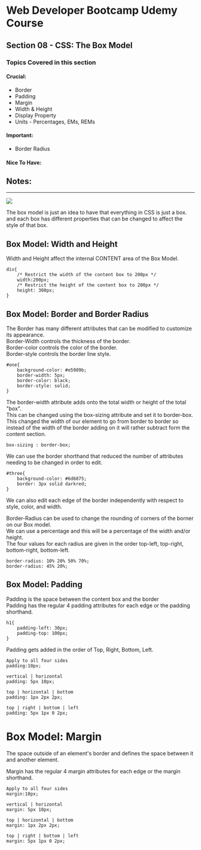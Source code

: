 # Web Developer Bootcamp Udemy Course
## Section 08 - CSS: The Box Model
### Topics Covered in this section

#### Crucial:
- Border
- Padding
- Margin
- Width & Height
- Display Property
- Units - Percentages, EMs, REMs
#### Important:
- Border Radius
#### Nice To Have:

## Notes:
- - -

<img src="https://codinglead.github.io/images/box-model.png">

The box model is just an idea to have that everything in CSS is just a box. and each box has different properties that can be changed to affect the style of that box.

## Box Model: Width and Height
Width and Height affect the internal CONTENT area of the Box Model.
```
div{
    /* Restrict the width of the content box to 200px */
    width:200px;
    /* Restrict the height of the content box to 200px */
    height: 300px;
}
```

## Box Model: Border and Border Radius
The Border has many different attributes that can be modified to customize its appearance.  
Border-Width controls the thickness of the border.  
Border-color controls the color of the border.  
Border-style controls the border line style.
```
#one{
    background-color: #e5989b;
    border-width: 5px;
    border-color: black;
    border-style: solid;
}
```

The border-width attribute adds onto the total width or height of the total "box".  
This can be changed using the box-sizing attribute and set it to border-box. This changed the width of our element to go from border to border so instead of the width of the border adding on it will rather subtract form the content section.
```
box-sizing : border-box;
```

We can use the border shorthand that reduced the number of attributes needing to be changed in order to edit.
```
#three{
    background-color: #6d6875;
    border: 3px solid darkred;
}
```

We can also edit each edge of the border independently with respect to style, color, and width.

Border-Radius can be used to change the rounding of corners of the borner on our Box model.  
We can use a percentage and this will be a percentage of the width and/or height.  
The four values for each radius are given in the order top-left, top-right, bottom-right, bottom-left.

```
border-radius: 10% 20% 50% 70%;
border-radius: 45% 20%;
```

## Box Model: Padding
Padding is the space between the content box and the border  
Padding has the regular 4 padding attributes for each edge or the padding shorthand.

```
h1{
    padding-left: 30px;
    padding-top: 100px;
}
```

Padding gets added in the order of Top, Right, Bottom, Left.

```
Apply to all four sides
padding:10px;

vertical | horizontal
padding: 5px 10px;

top | horizontal | bottom
padding: 1px 2px 2px;

top | right | bottom | left 
padding: 5px 1px 0 2px;
```

# Box Model: Margin
The space outside of an element's border and defines the space between it and another element.

Margin has the regular 4 margin attributes for each edge or the margin shorthand.

```
Apply to all four sides
margin:10px;

vertical | horizontal
margin: 5px 10px;

top | horizontal | bottom
margin: 1px 2px 2px;

top | right | bottom | left 
margin: 5px 1px 0 2px;
```